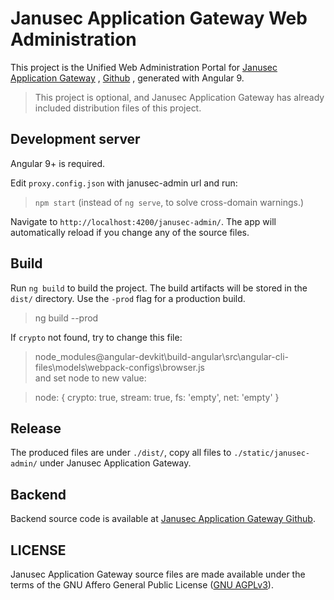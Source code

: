 # Janusec Application Gateway Web Administration

This project is the Unified Web Administration Portal for [Janusec Application Gateway](https://www.janusec.com/) , [Github](https://github.com/Janusec/janusec) , generated with Angular 9.  

> This project is optional, and Janusec Application Gateway has already included distribution files of this project.  

## Development server

Angular 9+ is required.  

Edit `proxy.config.json` with janusec-admin url and run:  

>  `npm start`  (instead of `ng serve`, to solve cross-domain warnings.)  

Navigate to `http://localhost:4200/janusec-admin/`. The app will automatically reload if you change any of the source files.


## Build

Run `ng build` to build the project. The build artifacts will be stored in the `dist/` directory. Use the `-prod` flag for a production build.  
> ng build --prod  

If `crypto` not found, try to change this file:
> node_modules@angular-devkit\build-angular\src\angular-cli-files\models\webpack-configs\browser.js  
and set node to new value:

> node: { crypto: true, stream: true, fs: 'empty', net: 'empty' }  

## Release

The produced files are under `./dist/`, copy all files  to `./static/janusec-admin/` under Janusec Application Gateway. 

## Backend  

Backend source code is available at [Janusec Application Gateway Github](https://github.com/Janusec/janusec).  

## LICENSE

Janusec Application Gateway source files are made available under the terms of the GNU Affero General Public License ([GNU AGPLv3](http://www.gnu.org/licenses/agpl-3.0.html)).  
